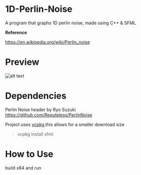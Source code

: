 # 1D-Perlin-Noise

A program that graphs 1D perlin noise, made using C++ & SFML

<b>Reference</b> 

https://en.wikipedia.org/wiki/Perlin_noise

<h1>Preview</h1>

![alt text](https://imgur.com/1ihriiR.png)

<h1>Dependencies</h1>

Perlin Noise header by Ryo Suzuki 
https://github.com/Reputeless/PerlinNoise

Project uses <a href="https://github.com/microsoft/vcpkg" target="_blank"> vcpkg </a> this allows for a smaller download size
> vcpkg install sfml

<h1>How to Use</h1>

build x84 and run
